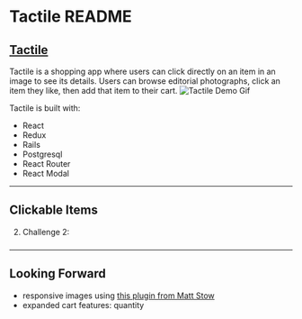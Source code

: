 # Tactile README


## [Tactile](http://ashvalejohn-full-stack.herokuapp.com/#/)
Tactile is a shopping app where users can click directly on an item in an image to see its details. Users can browse editorial photographs, click an item they like, then add that item to their cart. 
![Tactile Demo Gif](http://res.cloudinary.com/ashvalejohn/image/upload/v1512164119/readme_ghsm5g.gif)

Tactile is built with:
- React
- Redux
- Rails
- Postgresql
- React Router
- React Modal
___
## Clickable Items


2. Challenge 2:

### 
___

## Looking Forward
- responsive images using [this plugin from Matt Stow](https://github.com/stowball/jQuery-rwdImageMaps)
- expanded cart features: quantity